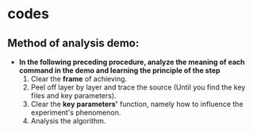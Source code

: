 # codes


## Method of analysis demo: 
* **In the following preceding procedure, analyze the meaning of each command in the demo and learning the principle of the step** 
  1. Clear the **frame** of achieving.
  2. Peel off layer by layer and trace the source (Until you find the key files and key parameters).
  3. Clear the **key parameters'** function, namely how to influence the experiment's phenomenon.
  4. Analysis the algorithm.
